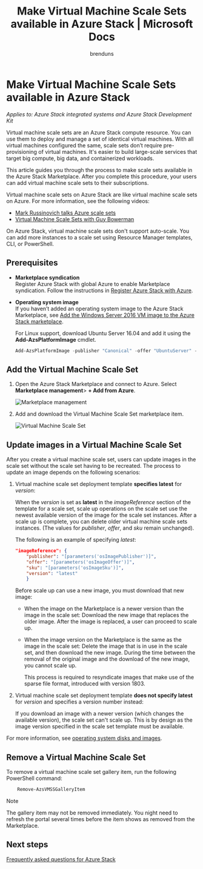 ﻿---
title: 'Make Virtual Machine Scale Sets available in Azure Stack | Microsoft Docs'
description: Learn how a cloud operator can add Virtual Machine Scale Sets to the Azure Stack Marketplace
services: azure-stack
author: brenduns
manager: femila
editor: ''

ms.service: azure-stack
ms.topic: article
ms.date: 05/24/2018
ms.author: brenduns
ms.reviewer: kivenkat

---

# Make Virtual Machine Scale Sets available in Azure Stack

*Applies to: Azure Stack integrated systems and Azure Stack Development Kit*

Virtual machine scale sets are an Azure Stack compute resource. You can use them to deploy and manage a set of identical virtual machines. With all virtual machines configured the same, scale sets don’t require pre-provisioning of virtual machines. It's easier to build large-scale services that target big compute, big data, and containerized workloads.

This article guides you through the process to make scale sets available in the Azure Stack Marketplace. After you complete this procedure, your users can add virtual machine scale sets to their subscriptions.

Virtual machine scale sets on Azure Stack are like virtual machine scale sets on Azure. For more information, see the following videos:
* [Mark Russinovich talks Azure scale sets](https://channel9.msdn.com/Blogs/Regular-IT-Guy/Mark-Russinovich-Talks-Azure-Scale-Sets/)
* [Virtual Machine Scale Sets with Guy Bowerman](https://channel9.msdn.com/Shows/Cloud+Cover/Episode-191-Virtual-Machine-Scale-Sets-with-Guy-Bowerman)

On Azure Stack, virtual machine scale sets don't support auto-scale. You can add more instances to a scale set using Resource Manager templates, CLI, or PowerShell.

## Prerequisites

- **Marketplace syndication**  
    Register Azure Stack with global Azure to enable Marketplace syndication. Follow the instructions in [Register Azure Stack with Azure](zure-stack-registration.md).
- **Operating system image**  
    If you haven’t added an operating system image to the Azure Stack Marketplace, see [Add the Windows Server 2016 VM image to the Azure Stack marketplace](asdk/asdk-marketplace-item.md).

    For Linux support, download Ubuntu Server 16.04 and add it using the **Add-AzsPlatformImage** cmdlet.

    ```PowerShell  
    Add-AzsPlatformImage -publisher "Canonical" -offer "UbuntuServer" -sku "16.04-LTS".
    ```

## Add the Virtual Machine Scale Set

1. Open the Azure Stack Marketplace and connect to Azure. Select **Marketplace management**> **+ Add from Azure**.

    ![Marketplace management](\media\azure-stack-compute-add-scalesets\image01.png)

2. Add and download the Virtual Machine Scale Set marketplace item.

    ![Virtual Machine Scale Set](\media\azure-stack-compute-add-scalesets\image02.png)

## Update images in a Virtual Machine Scale Set

After you create a virtual machine scale set, users can update images in the scale set without the scale set having to be recreated. The process to update an image depends on the following scenarios:

1. Virtual machine scale set deployment template **specifies latest** for *version*:  

   When the *version* is set as **latest** in the *imageReference* section of the template for a scale set, scale up operations on the scale set use the newest available version of the image for the scale set instances. After a scale up is complete, you can delete older virtual machine scale sets instances.  (The values for *publisher*, *offer*, and *sku* remain unchanged). 

   The following is an example of specifying *latest*:  

    ```Json  
    "imageReference": {
        "publisher": "[parameters('osImagePublisher')]",
        "offer": "[parameters('osImageOffer')]",
        "sku": "[parameters('osImageSku')]",
        "version": "latest"
        }
    ```

   Before scale up can use a new image, you must download that new image:  

   - When the image on the Marketplace is a newer version than the image in the scale set: Download the new image that replaces the older image. After the image is replaced, a user can proceed to scale up. 

   - When the image version on the Marketplace is the same as the image in the scale set: Delete the image that is in use in the scale set, and then download the new image. During the time between the removal of the original image and the download of the new image, you cannot scale up. 
      
     This process is required  to resyndicate images that make use of the sparse file format, introduced with version 1803. 
 

2. Virtual machine scale set deployment template **does not specify latest** for *version* and specifies a version number instead:  

    If you download an image with a newer version (which changes the available version), the scale set can't scale up. This is by design as the image version specified in the scale set template must be available.  

For more information, see [operating system disks and images](.\user\azure-stack-compute-overview.md#operating-system-disks-and-images).  


## Remove a Virtual Machine Scale Set

To remove a virtual machine scale set gallery item, run the following PowerShell command:

```PowerShell  
    Remove-AzsVMSSGalleryItem
````

> [!NOTE]
> The gallery item may not be removed immediately. You night need to refresh the portal several times before the item shows as removed from the Marketplace.

## Next steps
[Frequently asked questions for Azure Stack](azure-stack-faq.md)